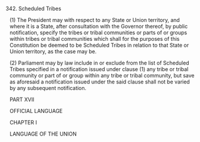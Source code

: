 342. Scheduled Tribes

(1) The President may with respect to any State or Union territory, and where it is a State, after consultation with the Governor thereof, by public notification, specify the tribes or tribal communities or parts of or groups within tribes or tribal communities which shall for the purposes of this Constitution be deemed to be Scheduled Tribes in relation to that State or Union territory, as the case may be.

(2) Parliament may by law include in or exclude from the list of Scheduled Tribes specified in a notification issued under clause (1) any tribe or tribal community or part of or group within any tribe or tribal community, but save as aforesaid a notification issued under the said clause shall not be varied by any subsequent notification.

PART XVII

OFFICIAL LANGUAGE

 

CHAPTER I

LANGUAGE OF THE UNION

 

